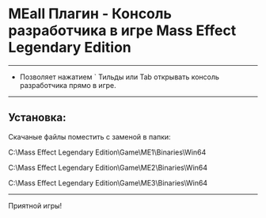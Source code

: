# MEall Плагин - Консоль разработчика в игре Mass Effect Legendary Edition
----------------------------------------------------------------------------------

- Позволяет нажатием ` Тильды или Tab открывать консоль разработчика прямо в игре.

---------------------------------------------------------------------------------
Установка:
---------------------------------------------------------------------------------
Скачаные файлы поместить с заменой в папки:

С:\Mass Effect Legendary Edition\Game\ME1\Binaries\Win64

С:\Mass Effect Legendary Edition\Game\ME2\Binaries\Win64

С:\Mass Effect Legendary Edition\Game\ME3\Binaries\Win64

----------------------------------------------------------------------------------

Приятной игры!
